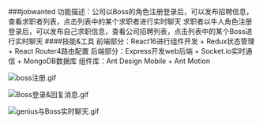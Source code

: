 ###jobwanted
功能描述：公司以Boss的角色注册登录后，可以发布招聘信息，查看求职者列表，点击列表中的某个求职者进行实时聊天
求职者以牛人角色注册登录后，可以发布自己求职信息，查看公司招聘列表，点击列表中的某个Boss进行实时聊天
####技能&工具
前端部分：React16进行组件开发 + Redux状态管理 + React Router4路由配置
后端部分：Express开发web后端 + Socket.io实时通信 + MongoDB数据库
组件库：Ant Design Mobile + Ant Motion 

![boss注册.gif](https://upload-images.jianshu.io/upload_images/6555104-e8835467757ea062.gif?imageMogr2/auto-orient/strip)

![Boss登录&回复消息.gif](https://upload-images.jianshu.io/upload_images/6555104-780ae46368989159.gif?imageMogr2/auto-orient/strip)

![genius与Boss实时聊天.gif](https://upload-images.jianshu.io/upload_images/6555104-3aba1066ad18018e.gif?imageMogr2/auto-orient/strip)
